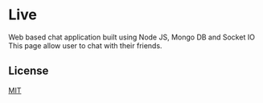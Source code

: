 # Live
Web based chat application built using Node JS, Mongo DB and Socket IO
This page allow user to chat with their friends.

## License
[MIT](https://choosealicense.com/licenses/mit/)
